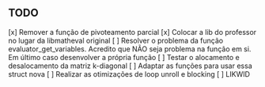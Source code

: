 ## TODO 
[x] Remover a função de pivoteamento parcial
[x] Colocar a lib do professor no lugar da libmatheval original
[ ] Resolver o problema da função evaluator_get_variables. Acredito que NÃO seja
problema na função em si. Em último caso desenvolver a própria função
[ ] Testar o alocamento e desalocamento da matriz k-diagonal
[ ] Adaptar as funções para usar essa struct nova
[ ] Realizar as otimizações de loop unroll e blocking
[ ] LIKWID
